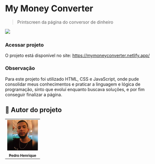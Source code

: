 # My Money Converter
 




> Printscreen da página do conversor de dinheiro 
<img src="./assets/printscreen.png">


### Acessar projeto

  O projeto está disponível no site:
  https://mymoneyconverter.netlify.app/
  
  ### Observação

 Para este projeto foi utilizado HTML, CSS e JavaScript, onde pude consolidar meus conhecimentos e praticar a linguagem e lógica de programação, sinto que evoluí enquanto buscava soluções, e por fim conseguir finalizar a página.


## 🤝 Autor do projeto



<table>
  <tr>
    <td align="center">
      <a href="#">
      <img src="./assets/download.jpg" width="100px;" alt="Foto do Pedro no GitHub"/><br>
        <sub>
          <b> Pedro Henrique</b>
        </sub>
      </a>
    </td>
  </tr>
</table>

